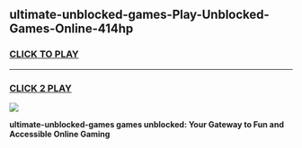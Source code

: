 
## ultimate-unblocked-games-Play-Unblocked-Games-Online-414hp
<h3>
<a href="https://premium76.site?title=ultimate-unblocked-games&ref=25A">CLICK TO PLAY</a></h3>
<hr>

<h3>
<a href="https://premium76.site?title=ultimate-unblocked-games&ref=25A">CLICK 2 PLAY</a>
  
</h3>

<a href="https://premium76.site?title=ultimate-unblocked-games&ref=25A"><img src="https://clearcache.store/games.png"></a>


**ultimate-unblocked-games games unblocked: Your Gateway to Fun and Accessible Online Gaming**
